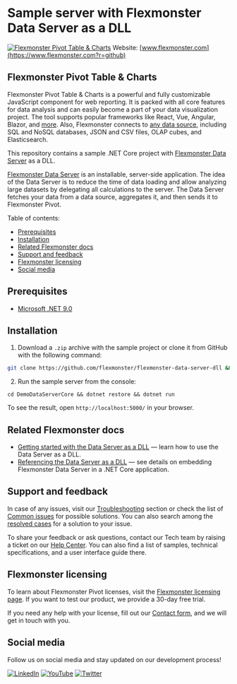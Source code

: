 # Sample server with Flexmonster Data Server as a DLL
[![Flexmonster Pivot Table & Charts](https://cdn.flexmonster.com/landing.png)](https://www.flexmonster.com?r=github)
Website: [www.flexmonster.com](https://www.flexmonster.com?r=github)

## Flexmonster Pivot Table & Charts

Flexmonster Pivot Table & Charts is a powerful and fully customizable JavaScript component for web reporting. It is packed with all core features for data analysis and can easily become a part of your data visualization project. The tool supports popular frameworks like React, Vue, Angular, Blazor, and [more](https://www.flexmonster.com/doc/available-tutorials-integration?r=github). Also, Flexmonster connects to [any data source](https://www.flexmonster.com/doc/supported-data-sources?r=github), including SQL and NoSQL databases, JSON and CSV files, OLAP cubes, and Elasticsearch.

This repository contains a sample .NET Core project with [Flexmonster Data Server](https://www.flexmonster.com/doc/getting-started-with-data-server?r=github) as a DLL.

[Flexmonster Data Server](https://www.flexmonster.com/doc/intro-to-flexmonster-data-server?r=github) is an installable, server-side application. The idea of the Data Server is to reduce the time of data loading and allow analyzing large datasets by delegating all calculations to the server. The Data Server fetches your data from a data source, aggregates it, and then sends it to Flexmonster Pivot.

Table of contents:

- [Prerequisites](#prerequisites)
- [Installation](#installation)
- [Related Flexmonster docs](#related-flexmonster-docs)
- [Support and feedback](#support-and-feedback)
- [Flexmonster licensing](#flexmonster-licensing)
- [Social media](#social-media)

## Prerequisites

- [Microsoft .NET 9.0](https://dotnet.microsoft.com/en-us/download)

## Installation

1. Download a `.zip` archive with the sample project or clone it from GitHub with the following command:

```bash
git clone https://github.com/flexmonster/flexmonster-data-server-dll && cd flexmonster-data-server-dll
```
  
2. Run the sample server from the console:

```
cd DemoDataServerCore && dotnet restore && dotnet run
``` 

To see the result, open `http://localhost:5000/` in your browser.

## Related Flexmonster docs

- [Getting started with the Data Server as a DLL](https://www.flexmonster.com/doc/getting-started-with-data-server-dll?r=github) — learn how to use the Data Server as a DLL.
- [Referencing the Data Server as a DLL](https://www.flexmonster.com/doc/referencing-data-server-as-dll?r=github) — see details on embedding Flexmonster Data Server in a .NET Core application.

## Support and feedback

In case of any issues, visit our [Troubleshooting](https://www.flexmonster.com/doc/typical-errors?r=github) section or check the list of [Common issues](https://www.flexmonster.com/doc/common-issues-with-the-data-server?r=github) for possible solutions. You can also search among the [resolved cases](https://www.flexmonster.com/technical-support?r=github) for a solution to your issue.

To share your feedback or ask questions, contact our Tech team by raising a ticket on our [Help Center](https://www.flexmonster.com/help-center?r=github). You can also find a list of samples, technical specifications, and a user interface guide there.

## Flexmonster licensing

To learn about Flexmonster Pivot licenses, visit the [Flexmonster licensing page](https://www.flexmonster.com/pivot-table-editions-and-pricing?r=github). 
If you want to test our product, we provide a 30-day free trial.

If you need any help with your license, fill out our [Contact form](https://www.flexmonster.com/contact-our-team?r=github), and we will get in touch with you.

## Social media

Follow us on social media and stay updated on our development process!

[![LinkedIn](https://img.shields.io/badge/LinkedIn-blue?style=for-the-badge&logo=linkedin&logoColor=white)](https://linkedin.com/company/flexmonster) [![YouTube](https://img.shields.io/badge/YouTube-red?style=for-the-badge&logo=youtube&logoColor=white)](https://youtube.com/user/FlexMonsterPivot) [![Twitter](https://img.shields.io/badge/Twitter-blue?style=for-the-badge&logo=twitter&logoColor=white)](https://twitter.com/flexmonster)

